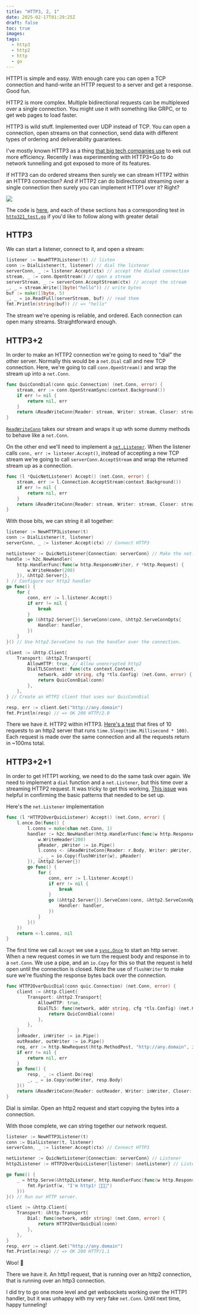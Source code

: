 ```yaml
---
title: "HTTP3, 2, 1"
date: 2025-02-17T01:29:25Z
draft: false
toc: true
images:
tags:
  - http3
  - http2
  - http
  - go
---
```


HTTP1 is simple and easy. With enough care you can open a TCP connection and
hand-write an HTTP request to a server and get a response. Good fun.

HTTP2 is more complex. Multiple bidirectional requests can be multiplexed over a
single connection. You might use it with something like GRPC, or to get web
pages to load faster.

HTTP3 is wild stuff. Implemented over UDP instead of TCP. You can open a
connection, open streams on that connection, send data with different types of
ordering and deliverability guarantees.

I've mostly known HTTP3 as a thing
[that big tech companies use](https://blog.cloudflare.com/http3-usage-one-year-on/)
to eek out more efficiency. Recently I was experimenting with HTTP3+Go to do
network tunnelling and got exposed to more of its features.

If HTTP3 can do ordered streams then surely we can stream HTTP2 within an HTTP3
connection? And if HTTP2 can do bidirectional streaming over a single connection
then surely you can implement HTTP1 over it? Right?

![](../http31-t.png)

The code is [here](https://github.com/maxmcd/http321), and each of these
sections has a corresponding test in
[`http321_test.go`](https://github.com/maxmcd/http321/blob/main/http321_test.go)
if you'd like to follow along with greater detail

## HTTP3

We can start a listener, connect to it, and open a stream:

```go
listener := NewHTTP3Listener(t) // listen
conn := DialListener(t, listener) // dial the listener
serverConn, _ := listener.Accept(ctx) // accept the dialed connection
stream, _ := conn.OpenStream() // open a stream
serverStream, _ := serverConn.AcceptStream(ctx) // accept the stream
_, _ = stream.Write([]byte("hello")) // write bytes
buf := make([]byte, 5)
_, _ = io.ReadFull(serverStream, buf) // read them
fmt.Println(string(buf)) // => "hello"
```

The stream we're opening is reliable, and ordered. Each connection can open many
streams. Straightforward enough.

## HTTP3+2

In order to make an HTTP2 connection we're going to need to "dial" the other
server. Normally this would be a `net.Dial` call and new TCP connection. Here,
we're going to call `conn.OpenStream()` and wrap the stream up into a
`net.Conn`.

```go
func QuicConnDial(conn quic.Connection) (net.Conn, error) {
	stream, err := conn.OpenStreamSync(context.Background())
	if err != nil {
		return nil, err
	}
	return &ReadWriteConn{Reader: stream, Writer: stream, Closer: stream}, nil
}
```

[`ReadWriteConn`](https://github.com/maxmcd/http321/blob/20288160f5b1a0fa208aca7c15d31e2cd0e49963/http321.go#L43)
takes our stream and wraps it up wth some dummy methods to behave like a
`net.Conn`.

On the other end we'll need to implement a
[`net.Listener`](https://pkg.go.dev/net#Listener). When the listener calls
`conn, err := listener.Accept()`, instead of accepting a new TCP stream we're
going to call `serverConn.AcceptStream` and wrap the returned stream up as a
connection.

```go
func (l *QuicNetListener) Accept() (net.Conn, error) {
	stream, err := l.Connection.AcceptStream(context.Background())
	if err != nil {
		return nil, err
	}
	return &ReadWriteConn{Reader: stream, Writer: stream, Closer: stream}, nil
}
```

With those bits, we can string it all together:

```go
listener := NewHTTP3Listener(t)
conn := DialListener(t, listener)
serverConn, _ := listener.Accept(ctx) // Connect HTTP3

netListener := QuicNetListener{Connection: serverConn} // Make the net.Listener
handle := h2c.NewHandler(
	http.HandlerFunc(func(w http.ResponseWriter, r *http.Request) {
		w.WriteHeader(200)
	}), &http2.Server{},
) // Configure our http2 handler
go func() {
	for {
		conn, err := l.listener.Accept()
		if err != nil {
			break
		}
		go (&http2.Server{}).ServeConn(conn, &http2.ServeConnOpts{
			Handler: handler,
		})
	}
}() // Use http2.ServeConn to run the handler over the connection.

client := &http.Client{
	Transport: &http2.Transport{
		AllowHTTP: true, // Allow unencrypted http2
		DialTLSContext: func(ctx context.Context,
			network, addr string, cfg *tls.Config) (net.Conn, error) {
			return QuicConnDial(conn)
		},
	},
} // Create an HTTP2 client that uses our QuicConnDial

resp, err := client.Get("http://any.domain")
fmt.Println(resp) // => OK 200 HTTP/2.0
```

There we have it. HTTP2 within HTTP3.
[Here's a test](https://github.com/maxmcd/http321/blob/20288160f5b1a0fa208aca7c15d31e2cd0e49963/http321_test.go#L80-L141)
that fires of 10 requests to an http2 server that runs
`time.Sleep(time.Millisecond * 100)`. Each request is made over the same
connection and all the requests return in ~100ms total.

## HTTP3+2+1

In order to get HTTP1 working, we need to do the same task over again. We need
to implement a `dial` function and a `net.Listener`, but this time over a
streaming HTTP2 request. It was tricky to get this working,
[This issue](https://github.com/golang/go/issues/13444) was helpful in
confirming the basic patterns that needed to be set up.

Here's the `net.Listener` implementation

```go
func (l *HTTP2OverQuicListener) Accept() (net.Conn, error) {
	l.once.Do(func() {
		l.conns = make(chan net.Conn, 1)
		handler := h2c.NewHandler(http.HandlerFunc(func(w http.ResponseWriter, r *http.Request) {
			w.WriteHeader(200)
			pReader, pWriter := io.Pipe()
			l.conns <- &ReadWriteConn{Reader: r.Body, Writer: pWriter, Closer: r.Body}
			_, _ = io.Copy(flushWriter{w}, pReader)
		}), &http2.Server{})
		go func() {
			for {
				conn, err := l.listener.Accept()
				if err != nil {
					break
				}
				go (&http2.Server{}).ServeConn(conn, &http2.ServeConnOpts{
					Handler: handler,
				})
			}
		}()
	})
	return <-l.conns, nil
}
```

The first time we call `Accept` we use a
[`sync.Once`](https://pkg.go.dev/sync#Once) to start an http server. When a new
request comes in we turn the request body and response in to a `net.Conn`. We
use a pipe, and an `io.Copy` for this so that the request is held open until the
connection is closed. Note the use of `flushWriter` to make sure we're flushing
the response bytes back over the connection.

```go
func HTTP2OverQuicDial(conn quic.Connection) (net.Conn, error) {
	client := &http.Client{
		Transport: &http2.Transport{
			AllowHTTP: true,
			DialTLS: func(network, addr string, cfg *tls.Config) (net.Conn, error) {
				return QuicConnDial(conn)
			},
		},
	}
	inReader, inWriter := io.Pipe()
	outReader, outWriter := io.Pipe()
	req, err := http.NewRequest(http.MethodPost, "http://any.domain", io.NopCloser(inReader))
	if err != nil {
		return nil, err
	}
	go func() {
		resp, _ := client.Do(req)
		_, _ = io.Copy(outWriter, resp.Body)
	}()
	return &ReadWriteConn{Reader: outReader, Writer: inWriter, Closer: outReader}, nil
}
```

Dial is similar. Open an http2 request and start copying the bytes into a
connection.

With those complete, we can string together our network request.

```go
listener := NewHTTP3Listener(t)
conn := DialListener(t, listener)
serverConn, _ := listener.Accept(ctx) // Connect HTTP3

netListener := QuicNetListener{Connection: serverConn} // Listener
http2Listener := HTTP2OverQuicListener{listener: &netListener} // Listener over HTTP2

go func() {
	_ = http.Serve(&http2Listener, http.HandlerFunc(func(w http.ResponseWriter, r *http.Request) {
		fmt.Fprintf(w, "I'm http1! 🐢🐢🐢")
	}))
}() // Run our HTTP server.

client := &http.Client{
	Transport: &http.Transport{
		Dial: func(network, addr string) (net.Conn, error) {
			return HTTP2OverQuicDial(conn)
		},
	},
}
resp, err := client.Get("http://any.domain")
fmt.Println(resp) // => OK 200 HTTP/1.1
```

Woo! 🎉

There we have it. An http1 request, that is running over an http2 connection,
that is running over an http3 connection.

I did try to go one more level and get websockets working over the HTTP1
handler, but it was unhappy with my very fake `net.Conn`. Until next time, happy
tunneling!
